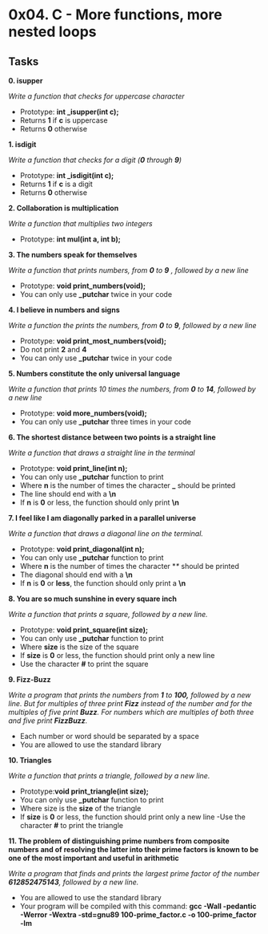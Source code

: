 # 0x04. C - More functions, more nested loops

## Tasks

**0. isupper**

*Write a function that checks for uppercase character*
- Prototype: **int _isupper(int c);**
- Returns **1** if **c** is uppercase
- Returns **0** otherwise

**1. isdigit**

*Write a function that checks for a digit (**0** through **9**)*
- Prototype: **int _isdigit(int c);**
- Returns **1** if **c** is a digit
- Returns **0** otherwise

**2. Collaboration is multiplication**

*Write a function that multiplies two integers*
- Prototype: **int mul(int a, int b);**

**3. The numbers speak for themselves**

*Write a function that prints numbers, from **0** to **9** , followed by a new line*
- Prototype: **void print_numbers(void);**
- You can only use **_putchar** twice in your code

**4. I believe in numbers and signs**

*Write a function the prints the numbers, from **0** to **9**, followed by a new line*
- Prototype: **void print_most_numbers(void);**
- Do not print **2** and **4**
- You can only use **_putchar** twice in your code

**5. Numbers constitute the only universal language**

*Write a function that prints 10 times the numbers, from **0** to **14**, followed by a new line*
- Prototype: **void more_numbers(void);**
- You can only use **_putchar** three times in your code

**6. The shortest distance between two points is a straight line**

*Write a function that draws a straight line in the terminal*
- Prototype: **void print_line(int n);**
- You can only use **_putchar** function to print
- Where **n** is the number of times the character **_** should be printed
- The line should end with a **\n**
- If **n** is **0** or less, the function should only print **\n**

**7. I feel like I am diagonally parked in a parallel universe**

*Write a function that draws a diagonal line on the terminal.*
- Prototype: **void print_diagonal(int n);**
- You can only use **_putchar** function to print
- Where **n** is the number of times the character **\** should be printed
- The diagonal should end with a **\n**
- If **n** is **0** or **less**, the function should only print a **\n**

**8. You are so much sunshine in every square inch**

*Write a function that prints a square, followed by a new line.*
- Prototype: **void print_square(int size);**
- You can only use **_putchar** function to print
- Where **size** is the size of the square
- If **size** is **0** or less, the function should print only a new line
- Use the character **#** to print the square

**9. Fizz-Buzz**

*Write a program that prints the numbers from **1** to **100,** followed by a new line. 
But for multiples of three print **Fizz** instead of the number and for the multiples of five print **Buzz**. For numbers which are multiples of both three and five print **FizzBuzz**.*
- Each number or word should be separated by a space
- You are allowed to use the standard library

**10. Triangles**

*Write a function that prints a triangle, followed by a new line.*
- Prototype:**void print_triangle(int size);**
- You can only use **_putchar** function to print
- Where size is the **size** of the triangle
- If **size** is **0** or less, the function should print only a new line
-Use the character **#** to print the triangle

**11. The problem of distinguishing prime numbers from composite numbers and of resolving the latter into their prime factors is known to be one of the most important and useful in arithmetic**

*Write a program that finds and prints the largest prime factor of the number **612852475143**, followed by a new line.*
- You are allowed to use the standard library
- Your program will be compiled with this command: **gcc -Wall -pedantic -Werror -Wextra -std=gnu89 100-prime_factor.c -o 100-prime_factor -lm** 
